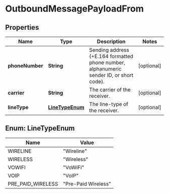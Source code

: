 # OutboundMessagePayloadFrom

## Properties
Name | Type | Description | Notes
------------ | ------------- | ------------- | -------------
**phoneNumber** | **String** | Sending address (+E.164 formatted phone number, alphanumeric sender ID, or short code). |  [optional]
**carrier** | **String** | The carrier of the receiver. |  [optional]
**lineType** | [**LineTypeEnum**](#LineTypeEnum) | The line-type of the receiver. |  [optional]

<a name="LineTypeEnum"></a>
## Enum: LineTypeEnum
Name | Value
---- | -----
WIRELINE | &quot;Wireline&quot;
WIRELESS | &quot;Wireless&quot;
VOWIFI | &quot;VoWiFi&quot;
VOIP | &quot;VoIP&quot;
PRE_PAID_WIRELESS | &quot;Pre-Paid Wireless&quot;
